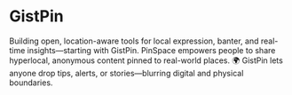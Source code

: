 # GistPin
Building open, location-aware tools for local expression, banter, and real-time insights—starting with GistPin. PinSpace empowers people to share hyperlocal, anonymous content pinned to real-world places. 🌍 GistPin lets anyone drop tips, alerts, or stories—blurring digital and physical boundaries.
